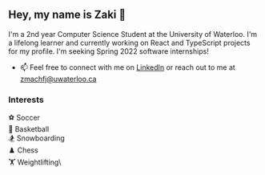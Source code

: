 ## Hey, my name is Zaki 👋

I'm a 2nd year Computer Science Student at the University of Waterloo. I'm a lifelong learner and currently working on React and TypeScript projects for my profile. I'm seeking Spring 2022 software internships!

- 📫 Feel free to connect with me on <a href="http://linkedin.com/in/zaki-machfj" target="_blank">LinkedIn</a> or reach out to me at <a href="mailto:zmachfj@uwaterloo.ca">zmachfj@uwaterloo.ca</a>

### Interests
:soccer: Soccer\
:basketball: Basketball\
:snowboarder: Snowboarding\
:chess_pawn: Chess\
:weight_lifting: Weightlifting\
